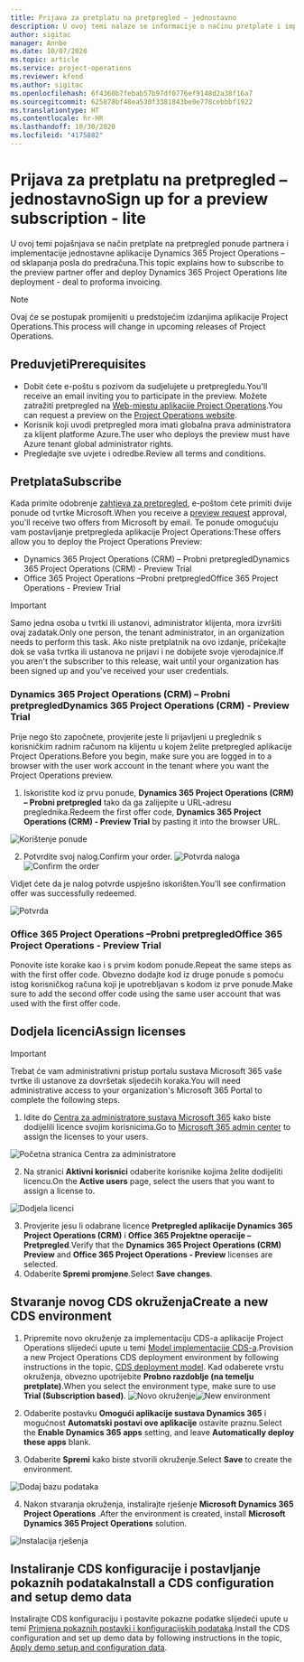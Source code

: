 ```yaml
---
title: Prijava za pretplatu na pretpregled – jednostavno
description: U ovoj temi nalaze se informacije o načinu pretplate i implementacije jednostavne aplikacije Project Operations – od sklapanja posla do predračuna.
author: sigitac
manager: Annbe
ms.date: 10/07/2020
ms.topic: article
ms.service: project-operations
ms.reviewer: kfend
ms.author: sigitac
ms.openlocfilehash: 6f4360b7febab57b97df0776ef9148d2a38f16a7
ms.sourcegitcommit: 625878bf48ea530f3381843be0e778cebbbf1922
ms.translationtype: HT
ms.contentlocale: hr-HR
ms.lasthandoff: 10/30/2020
ms.locfileid: "4175882"
---
```

# <a name="sign-up-for-a-preview-subscription---lite"></a><span data-ttu-id="862a3-103">Prijava za pretplatu na pretpregled – jednostavno</span><span class="sxs-lookup"><span data-stu-id="862a3-103">Sign up for a preview subscription - lite</span></span> 

<span data-ttu-id="862a3-104">U ovoj temi pojašnjava se način pretplate na pretpregled ponude partnera i implementacije jednostavne aplikacije Dynamics 365 Project Operations – od sklapanja posla do predračuna.</span><span class="sxs-lookup"><span data-stu-id="862a3-104">This topic explains how to subscribe to the preview partner offer and deploy Dynamics 365 Project Operations lite deployment - deal to proforma invoicing.</span></span>

> [!NOTE]
> <span data-ttu-id="862a3-105">Ovaj će se postupak promijeniti u predstojećim izdanjima aplikacije Project Operations.</span><span class="sxs-lookup"><span data-stu-id="862a3-105">This process will change in upcoming releases of Project Operations.</span></span>

## <a name="prerequisites"></a><span data-ttu-id="862a3-106">Preduvjeti</span><span class="sxs-lookup"><span data-stu-id="862a3-106">Prerequisites</span></span>

- <span data-ttu-id="862a3-107">Dobit ćete e-poštu s pozivom da sudjelujete u pretpregledu.</span><span class="sxs-lookup"><span data-stu-id="862a3-107">You'll receive an email inviting you to participate in the preview.</span></span> <span data-ttu-id="862a3-108">Možete zatražiti pretpregled na [Web-mjestu aplikacije Project Operations](https://dynamics.microsoft.com/en-us/project-operations/overview/).</span><span class="sxs-lookup"><span data-stu-id="862a3-108">You can request a preview on the [Project Operations website](https://dynamics.microsoft.com/en-us/project-operations/overview/).</span></span>
- <span data-ttu-id="862a3-109">Korisnik koji uvodi pretpregled mora imati globalna prava administratora za klijent platforme Azure.</span><span class="sxs-lookup"><span data-stu-id="862a3-109">The user who deploys the preview must have Azure tenant global administrator rights.</span></span>
- <span data-ttu-id="862a3-110">Pregledajte sve uvjete i odredbe.</span><span class="sxs-lookup"><span data-stu-id="862a3-110">Review all terms and conditions.</span></span>

## <a name="subscribe"></a><span data-ttu-id="862a3-111">Pretplata</span><span class="sxs-lookup"><span data-stu-id="862a3-111">Subscribe</span></span>

<span data-ttu-id="862a3-112">Kada primite odobrenje [zahtjeva za pretpregled](https://forms.office.com/FormsPro/Pages/ResponsePage.aspx?id=v4j5cvGGr0GRqy180BHbR56j8lZs0FdAvwT75_WNFyxUMkRDV1NYQU5TNjE2VjhKOVBUNVg2R0s1NC4u), e-poštom ćete primiti dvije ponude od tvrtke Microsoft.</span><span class="sxs-lookup"><span data-stu-id="862a3-112">When you receive a [preview request](https://forms.office.com/FormsPro/Pages/ResponsePage.aspx?id=v4j5cvGGr0GRqy180BHbR56j8lZs0FdAvwT75_WNFyxUMkRDV1NYQU5TNjE2VjhKOVBUNVg2R0s1NC4u) approval, you'll receive two offers from Microsoft by email.</span></span> <span data-ttu-id="862a3-113">Te ponude omogućuju vam postavljanje pretpregleda aplikacije Project Operations:</span><span class="sxs-lookup"><span data-stu-id="862a3-113">These offers allow you to deploy the Project Operations Preview:</span></span>

- <span data-ttu-id="862a3-114">Dynamics 365 Project Operations (CRM) – Probni pretpregled</span><span class="sxs-lookup"><span data-stu-id="862a3-114">Dynamics 365 Project Operations (CRM) - Preview Trial</span></span>
- <span data-ttu-id="862a3-115">Office 365 Project Operations –Probni pretpregled</span><span class="sxs-lookup"><span data-stu-id="862a3-115">Office 365 Project Operations - Preview Trial</span></span>

> [!IMPORTANT]
> <span data-ttu-id="862a3-116">Samo jedna osoba u tvrtki ili ustanovi, administrator klijenta, mora izvršiti ovaj zadatak.</span><span class="sxs-lookup"><span data-stu-id="862a3-116">Only one person, the tenant administrator, in an organization needs to perform this task.</span></span> <span data-ttu-id="862a3-117">Ako niste pretplatnik na ovo izdanje, pričekajte dok se vaša tvrtka ili ustanova ne prijavi i ne dobijete svoje vjerodajnice.</span><span class="sxs-lookup"><span data-stu-id="862a3-117">If you aren't the subscriber to this release, wait until your organization has been signed up and you've received your user credentials.</span></span>

### <a name="dynamics-365-project-operations-crm---preview-trial"></a><span data-ttu-id="862a3-118">Dynamics 365 Project Operations (CRM) – Probni pretpregled</span><span class="sxs-lookup"><span data-stu-id="862a3-118">Dynamics 365 Project Operations (CRM) - Preview Trial</span></span> 

<span data-ttu-id="862a3-119">Prije nego što započnete, provjerite jeste li prijavljeni u preglednik s korisničkim radnim računom na klijentu u kojem želite pretpregled aplikacije Project Operations.</span><span class="sxs-lookup"><span data-stu-id="862a3-119">Before you begin, make sure you are logged in to a browser with the user work account in the tenant where you want the Project Operations preview.</span></span>

1. <span data-ttu-id="862a3-120">Iskoristite kod iz prvu ponude, **Dynamics 365 Project Operations (CRM) – Probni pretpregled** tako da ga zalijepite u URL-adresu preglednika.</span><span class="sxs-lookup"><span data-stu-id="862a3-120">Redeem the first offer code, **Dynamics 365 Project Operations (CRM) - Preview Trial** by pasting it into the browser URL.</span></span>

![Korištenje ponude](./media/16RedeemFirstOfferNew.png)

2. <span data-ttu-id="862a3-122">Potvrdite svoj nalog.</span><span class="sxs-lookup"><span data-stu-id="862a3-122">Confirm your order.</span></span>
<span data-ttu-id="862a3-123">![Potvrda naloga](./media/17ConfirmOrderNew.png)</span><span class="sxs-lookup"><span data-stu-id="862a3-123">![Confirm the order](./media/17ConfirmOrderNew.png)</span></span>

<span data-ttu-id="862a3-124">Vidjet ćete da je nalog potvrde uspješno iskorišten.</span><span class="sxs-lookup"><span data-stu-id="862a3-124">You'll see confirmation offer was successfully redeemed.</span></span>

![Potvrda](./media/18OrderConfirmationNew.png)

### <a name="office-365-project-operations---preview-trial"></a><span data-ttu-id="862a3-126">Office 365 Project Operations –Probni pretpregled</span><span class="sxs-lookup"><span data-stu-id="862a3-126">Office 365 Project Operations - Preview Trial</span></span>

<span data-ttu-id="862a3-127">Ponovite iste korake kao i s prvim kodom ponude.</span><span class="sxs-lookup"><span data-stu-id="862a3-127">Repeat the same steps as with the first offer code.</span></span> <span data-ttu-id="862a3-128">Obvezno dodajte kod iz druge ponude s pomoću istog korisničkog računa koji je upotrebljavan s kodom iz prve ponude.</span><span class="sxs-lookup"><span data-stu-id="862a3-128">Make sure to add the second offer code using the same user account that was used with the first offer code.</span></span>

## <a name="assign-licenses"></a><span data-ttu-id="862a3-129">Dodjela licenci</span><span class="sxs-lookup"><span data-stu-id="862a3-129">Assign licenses</span></span>

> [!IMPORTANT]
> <span data-ttu-id="862a3-130">Trebat će vam administrativni pristup portalu sustava Microsoft 365 vaše tvrtke ili ustanove za dovršetak sljedećih koraka.</span><span class="sxs-lookup"><span data-stu-id="862a3-130">You will need administrative access to your organization's Microsoft 365 Portal to complete the following steps.</span></span>


1. <span data-ttu-id="862a3-131">Idite do [Centra za administratore sustava Microsoft 365](https://portal.office.com/) kako biste dodijelili licence svojim korisnicima.</span><span class="sxs-lookup"><span data-stu-id="862a3-131">Go to [Microsoft 365 admin center](https://portal.office.com/) to assign the licenses to your users.</span></span>

![Početna stranica Centra za administratore](./media/14AdminPortal.png)

2. <span data-ttu-id="862a3-133">Na stranici **Aktivni korisnici** odaberite korisnike kojima želite dodijeliti licencu.</span><span class="sxs-lookup"><span data-stu-id="862a3-133">On the **Active users** page, select the users that you want to assign a license to.</span></span>

![Dodjela licenci](./media/15AssignLicenses.png)

3. <span data-ttu-id="862a3-135">Provjerite jesu li odabrane licence **Pretpregled aplikacije Dynamics 365 Project Operations (CRM)** i **Office 365 Projektne operacije – Pretpregled**.</span><span class="sxs-lookup"><span data-stu-id="862a3-135">Verify that the **Dynamics 365 Project Operations (CRM) Preview** and **Office 365 Project Operations - Preview** licenses are selected.</span></span> 
4. <span data-ttu-id="862a3-136">Odaberite **Spremi promjene**.</span><span class="sxs-lookup"><span data-stu-id="862a3-136">Select **Save changes**.</span></span>

## <a name="create-a-new-cds-environment"></a><span data-ttu-id="862a3-137">Stvaranje novog CDS okruženja</span><span class="sxs-lookup"><span data-stu-id="862a3-137">Create a new CDS environment</span></span>

1. <span data-ttu-id="862a3-138">Pripremite novo okruženje za implementaciju CDS-a aplikacije Project Operations slijedeći upute u temi [Model implementacije CDS-a](lite-deployment.md).</span><span class="sxs-lookup"><span data-stu-id="862a3-138">Provision a new Project Operations CDS deployment environment by following instructions in the topic, [CDS deployment model](lite-deployment.md).</span></span> <span data-ttu-id="862a3-139">Kad odaberete vrstu okruženja, obvezno upotrijebite **Probno razdoblje (na temelju pretplate)**.</span><span class="sxs-lookup"><span data-stu-id="862a3-139">When you select the environment type, make sure to use **Trial (Subscription based)**.</span></span>
<span data-ttu-id="862a3-140">![Novo okruženje](./media/19CreateEnvironment.png)</span><span class="sxs-lookup"><span data-stu-id="862a3-140">![New environment](./media/19CreateEnvironment.png)</span></span>

2. <span data-ttu-id="862a3-141">Odaberite postavku **Omogući aplikacije sustava Dynamics 365** i mogućnost **Automatski postavi ove aplikacije** ostavite praznu.</span><span class="sxs-lookup"><span data-stu-id="862a3-141">Select the **Enable Dynamics 365 apps** setting, and leave **Automatically deploy these apps** blank.</span></span>  
3. <span data-ttu-id="862a3-142">Odaberite **Spremi** kako biste stvorili okruženje.</span><span class="sxs-lookup"><span data-stu-id="862a3-142">Select **Save** to create the environment.</span></span>

![Dodaj bazu podataka](./media/20CreateEnvironment1.png)

4. <span data-ttu-id="862a3-144">Nakon stvaranja okruženja, instalirajte rješenje **Microsoft Dynamics 365 Project Operations** .</span><span class="sxs-lookup"><span data-stu-id="862a3-144">After the environment is created, install **Microsoft Dynamics 365 Project Operations** solution.</span></span> 

![Instalacija rješenja](./media/21InstallSolution.png)

## <a name="install-a-cds-configuration-and-setup-demo-data"></a><span data-ttu-id="862a3-146">Instaliranje CDS konfiguracije i postavljanje pokaznih podataka</span><span class="sxs-lookup"><span data-stu-id="862a3-146">Install a CDS configuration and setup demo data</span></span>

<span data-ttu-id="862a3-147">Instalirajte CDS konfiguraciju i postavite pokazne podatke slijedeći upute u temi [Primjena pokaznih postavki i konfiguracijskih podataka](lite-apply-demo-setup-config-data.md).</span><span class="sxs-lookup"><span data-stu-id="862a3-147">Install the CDS configuration and set up demo data by following instructions in the topic, [Apply demo setup and configuration data](lite-apply-demo-setup-config-data.md).</span></span>
